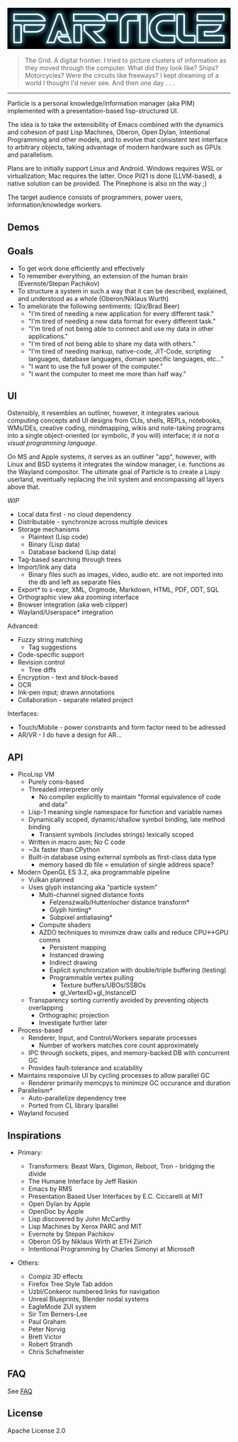 ![PARTICLE](https://github.com/Seteeri/Particle/blob/master/art/particle.png)

> The Grid. A digital frontier. I tried to picture clusters of
information as they moved through the computer. What did they look like?
 Ships? Motorcycles? Were the circuits like freeways? I kept dreaming of
  a world I thought I'd never see. And then one day . . .

---

Particle is a personal knowledge/information manager (aka PIM) implemented with a presentation-based lisp-structured UI.

The idea is to take the extensibility of Emacs combined with the dynamics and cohesion of past Lisp Machines, Oberon, Open Dylan, Intentional Programming and other models, and to evolve that consistent text interface to arbitrary objects, taking advantage of modern hardware such as GPUs and parallelism.

Plans are to initially support Linux and Android. Windows requires WSL or virtualization; Mac requires the latter. Once Pil21 is done (LLVM-based), a native solution can be provided. The Pinephone is also on the way ;)

The target audience consists of programmers, power users, information/knowledge workers.

## Demos

## Goals

* To get work done efficiently and effectively
* To remember everything, an extension of the human brain (Evernote/Stepan Pachikov)
* To structure a system in such a way that it can be described, explained, and understood as a whole (Oberon/Niklaus Wurth)
* To ameliorate the following sentiments: (Qix/Brad Beer)
  * "I'm tired of needing a new application for every different task."
  * "I'm tired of needing a new data format for every different task."
  * "I'm tired of not being able to connect and use my data in other applications."
  * "I'm tired of not being able to share my data with others."
  * "I'm tired of needing markup, native-code, JIT-Code, scripting languages, database languages, domain specific languages, etc..."
  * "I want to use the full power of the computer."
  * "I want the computer to meet me more than half way."

## UI

Ostensibly, it resembles an outliner, however, it integrates various computing concepts and UI designs from CLIs, shells, REPLs, notebooks, WMs/DEs, creative coding, mindmapping, wikis and note-taking programs into a single object-oriented (or symbolic, if you will) interface; *it is not a visual programming language*.

On MS and Apple systems, it serves as an outliner "app", however, with Linux and BSD systems it integrates the window manager, i.e. functions as the Wayland compositor. The ultimate goal of Particle is to create a Lispy userland, eventually replacing the init system and encompassing all layers above that.

*WIP*
* Local data first - no cloud dependency
* Distributable - synchronize across multiple devices
* Storage mechanisms
  * Plaintext (Lisp code)
  * Binary (Lisp data)
  * Database backend (Lisp data)
* Tag-based searching through trees
* Import/link any data
  * Binary files such as images, video, audio etc. are not imported into the db and left as separate files
* Export* to s-expr, XML, Orgmode, Markdown, HTML, PDF, ODT, SQL
* Orthographic view aka zooming interface
* Browser integration (aka web clipper)
* Wayland/Userspace* integration


Advanced:


* Fuzzy string matching
  * Tag suggestions
* Code-specific support
* Revision control
  * Tree diffs
* Encryption - text and block-based
* OCR
* Ink-pen input; drawn annotations
* Collaboration - separate related project


Interfaces:

* Touch/Mobile - power constraints and form factor need to be adressed
* AR/VR - I do have a design for AR...

## API

* PicoLisp VM
  * Purely cons-based
  * Threaded interpreter only
    * No compiler explicitly to maintain "formal equivalence of code and data"
  * Lisp-1 meaning single namespace for function and variable names
  * Dynamically scoped, dynamic/shallow symbol binding, late method binding
    * Transient symbols (includes strings) lexically scoped
  * Written in macro asm; No C code
  * ~3x faster than CPython
  * Built-in database using external symbols as first-class data type
    * memory based db file = emulation of single address space?
* Modern OpenGL ES 3.2, aka programmable pipeline
  * Vulkan planned
  * Uses glyph instancing aka "particle system"
    * Multi-channel signed distance fonts
      * Felzenszwalb/Huttenlocher distance transform*
      * Glyph hinting*
      * Subpixel antialiasing*
    * Compute shaders
    * AZDO techniques to minimize draw calls and reduce CPU<->GPU comms
      * Persistent mapping
      * Instanced drawing
      * Indirect drawing
      * Explicit synchronization with double/triple buffering (testing)
      * Programmable vertex pulling
        * Texture buffers/UBOs/SSBOs
        * gl_VertexID+gl_InstanceID
  * Transparency sorting currently avoided by preventing objects overlapping
    * Orthographic projection
    * Investigate further later
* Process-based
  * Renderer, Input, and Control/Workers separate processes
    * Number of workers matches core count approximately
  * IPC through sockets, pipes, and memory-backed DB with concurrent GC
  * Provides fault-tolerance and scalability
* Maintains responsive UI by cycling processes to allow parallel GC
  * Renderer primarily memcpys to minimize GC occurance and duration
* Parallelism*
  * Auto-parallelize dependency tree
  * Ported from CL library lparallel
* Wayland focused

## Inspirations

* Primary:

  * Transformers: Beast Wars, Digimon, Reboot, Tron - bridging the divide
  * The Humane Interface by Jeff Raskin
  * Emacs by RMS
  * Presentation Based User Interfaces by E.C. Ciccarelli at MIT
  * Open Dylan by Apple
  * OpenDoc by Apple
  * Lisp discovered by John McCarthy
  * Lisp Machines by Xerox PARC and MIT
  * Evernote by Stepan Pachikov
  * Oberon OS by Niklaus Wirth at ETH Zürich
  * Intentional Programming by Charles Simonyi at Microsoft
  
* Others:

  * Compiz 3D effects
  * Firefox Tree Style Tab addon
  * Uzbl/Conkeror numbered links for navigation
  * Unreal Blueprints, Blender nodal systems
  * EagleMode ZUI system
  * Sir Tim Berners-Lee
  * Paul Graham
  * Peter Norvig
  * Brett Victor
  * Robert Strandh
  * Chris Schafmeister

## FAQ

See [FAQ](https://github.com/Seteeri/Particle/tree/master/doc/FAQ.md)

## License

Apache License 2.0
